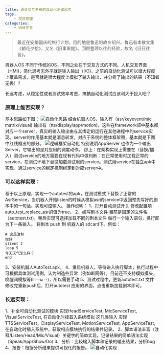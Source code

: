 ```yaml
---
title: 语音交互系统的自动化测试思考
tags:
    - 项目管理
categories:
    - 旧日往昔
---
```

>最近在安排国庆的旅行计划，目的地是鲁迅的故乡绍兴。鲁迅有本散文集《朝花夕拾》，又名《旧事重提》。回顾整理以往的经验，故名《旧日往昔》。

机器人OS 不同于传统的OS，不同之处在于交互方式的不同。人机交互界面（HMI)，简化思考无外乎就是输入输出（I/O)，之前的自动化测试可以很大程度上覆盖需求，是否就是很大程度上模拟了输入输出，并分析了输出的结果（不知者无畏）?

长远考虑，从稳定性或者测试效率考虑，搞搞自动化测试应该利大于投入吧？
<!--more-->
### 原理上能否实现？
基本思路如下图：
![自动化思路](http://ovfro7ddi.bkt.clouddn.com/%E8%87%AA%E5%8A%A8%E5%8C%96%E5%8E%9F%E7%90%86.png)
结合机器人OS，输入有（asr/keyevent/mic matrix/visual) 输出有（tts/display/app/motion)，这些在framework部中基本都对应一个server，真实的输入输出由与其绑定的运行在其他进程中的service实现。server的作用基本就是消息转发。对应于系统的整体框架图，基本就是下图中红线框出的部分。
![逻辑框架自动化](http://ovfro7ddi.bkt.clouddn.com/%E9%80%BB%E8%BE%91%E6%A1%86%E6%9E%B6-%E8%87%AA%E5%8A%A8%E5%8C%96.jpg)
特别说明AppServer 也作为一个输出Server，它输出的是对应用的调度动作。
综上：在架构实现上需要在（替换/插入）测试service的地方需要在现有代码中做判断：在正常使用时加载正常的service，在测试环境下替换加载测试用的service。测试用service在独立apk中实现，通过service的绑定机制绑定到对应server中。
### 可以这样实现：
基于以上原理，实现一个autotest的apk，在测试模式下替换了正常的AsrService，当机器人开始listen的时候从模拟asr的service中返回预先写好的剧本中的一句话，实现可控输入。
操作说明：
1、打开自动测试开关
修改配置项 auto_test_replace_asr的值为true。
2、编写剧本文件
目前是固定的文件名（autotest.txt)，稍后实现可选择加载不同的剧本文件
每行一个输入语句，换行即为下一条输入。
将剧本 push 到 机器人的 sdcard下。例如：
```
# 这是注释
你好
slient 2
loop 5
今天天气怎么样？
end
```
3、安装机器人AutoTest.apk。
4、重启机器人，等待进入执行脚本，执行过程中可根据具体测试用例，认为制造些异常（例如断网等），目前还不支持模拟摸头，唤醒词模拟等(lll￢ω￢)，所以需要手动
5、测试过程中，更新autotest.txt 文件
修改完重新push后，打开autotest 应用的界面，点击重新加载剧本即可。
### 长远实现：
1、补全可自动化测试的模块
实现HeadServiceTest, MicServiceTest, VisualServiceTest, 在自动化时挂载入系统模拟 这几类输入
实现TTSServiceTest，DisplayServiceTest, MotionServiceTest, AppServiceTest, 在自动化时插入系统中，获取相应模块执行的结果并记录。
2、脚本语法丰富（注释/Listen/Head/Mic/Visual）关键字的简单实现，记录结果的简单语法实现（Speak/App/Show/Do)
3、分析：比较输入脚本和记录的输出结果，分析bug
4、报告：根据分析结果提供可视化的报告。
![自动化实现](http://ovfro7ddi.bkt.clouddn.com/%E8%87%AA%E5%8A%A8%E5%8C%96%E5%AE%9E%E7%8E%B0.png)
